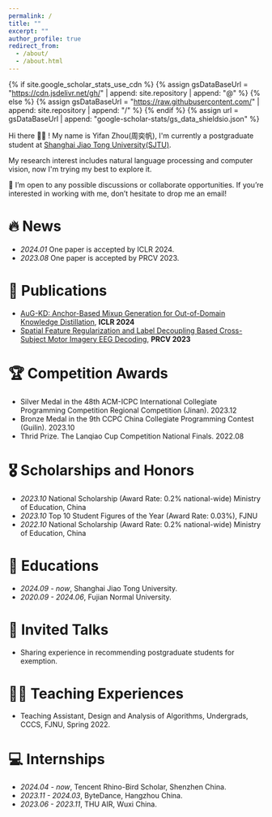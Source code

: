 ```yaml
---
permalink: /
title: ""
excerpt: ""
author_profile: true
redirect_from: 
  - /about/
  - /about.html
---
```


{% if site.google_scholar_stats_use_cdn %}
{% assign gsDataBaseUrl = "https://cdn.jsdelivr.net/gh/" | append: site.repository | append: "@" %}
{% else %}
{% assign gsDataBaseUrl = "https://raw.githubusercontent.com/" | append: site.repository | append: "/" %}
{% endif %}
{% assign url = gsDataBaseUrl | append: "google-scholar-stats/gs_data_shieldsio.json" %}

<span class='anchor' id='about-me'></span>

Hi there 👋👋 !
My name is Yifan Zhou(周奕帆), I'm currently a postgraduate student at [Shanghai Jiao Tong University(SJTU)](https://en.sjtu.edu.cn/).

My research interest includes natural language processing and computer vision, now I'm trying my best to explore it. 

🌟 I’m open to any possible discussions or collaborate opportunities. If you’re interested in working with me, don’t hesitate to drop me an email!


# 🔥 News
- *2024.01* One paper is accepted by ICLR 2024.
- *2023.08* One paper is accepted by PRCV 2023.

# 📝 Publications 
- [AuG-KD: Anchor-Based Mixup Generation for Out-of-Domain Knowledge Distillation](https://github.com/IshiKura-a/AuG-KD?tab=readme-ov-file), **ICLR 2024**
- [Spatial Feature Regularization and Label Decoupling Based Cross-Subject Motor Imagery EEG Decoding](https://scholar.google.com/scholar?hl=zh-CN&as_sdt=0%2C5&as_vis=1&q=spatial+feature+regularization+and+label+decoupling+based+cross-subject+motor+imagery+eeg+decoding&btnG=), **PRCV 2023**


#  🏆 Competition Awards
-  Silver Medal in the 48th ACM-ICPC International Collegiate Programming Competition Regional Competition (Jinan). 2023.12
-  Bronze Medal in the 9th CCPC China Collegiate Programming Contest (Guilin). 2023.10
-  Thrid Prize. The Lanqiao Cup Competition National Finals. 2022.08

# 🎖 Scholarships and Honors
- *2023.10* National Scholarship (Award Rate: 0.2% national-wide) Ministry of Education, China
- *2023.10* Top 10 Student Figures of the Year (Award Rate: 0.03%), FJNU
- *2022.10* National Scholarship (Award Rate: 0.2% national-wide) Ministry of Education, China

# 📖 Educations
- *2024.09 - now*, Shanghai Jiao Tong University. 
- *2020.09 - 2024.06*, Fujian Normal University. 

# 💬 Invited Talks
- Sharing experience in recommending postgraduate students for exemption.

# 👨‍🏫 Teaching Experiences
- Teaching Assistant, Design and Analysis of Algorithms, Undergrads, CCCS, FJNU, Spring 2022.

# 💻 Internships
- *2024.04 - now*, Tencent Rhino-Bird Scholar, Shenzhen China. 
- *2023.11 - 2024.03*, ByteDance, Hangzhou China.
- *2023.06 - 2023.11*, THU AIR, Wuxi China.

